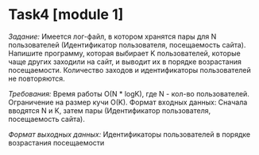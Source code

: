 # Task4 [module 1]
*Задание:*
Имеется лог-файл, в котором хранятся пары для N пользователей (Идентификатор пользователя, посещаемость сайта).
Напишите программу, которая выбирает K пользователей, которые чаще других заходили на сайт, и выводит их в порядке возрастания посещаемости. Количество заходов и идентификаторы пользователей не повторяются.

*Требования:*
Время работы O(N * logK), где N - кол-во пользователей. Ограничение на размер кучи O(K).
Формат входных данных: Сначала вводятся N и K, затем пары (Идентификатор пользователя, посещаемость сайта).

*Формат выходных данных:*
Идентификаторы пользователей в порядке возрастания посещаемости
